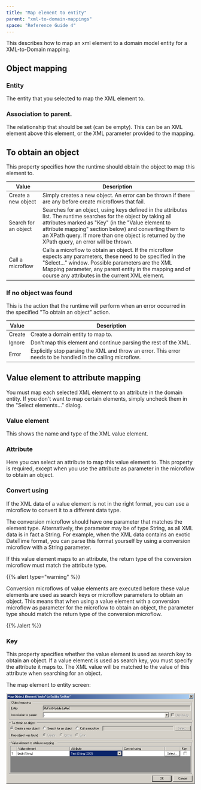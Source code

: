 ```yaml
---
title: "Map element to entity"
parent: "xml-to-domain-mappings"
space: "Reference Guide 4"
---
```

This describes how to map an xml element to a domain model entity for a XML-to-Domain mapping.

## Object mapping

### Entity

The entity that you selected to map the XML element to.

### Association to parent.

The relationship that should be set (can be empty). This can be an XML element above this element, or the XML parameter provided to the mapping.

## To obtain an object

This property specifies how the runtime should obtain the object to map this element to.

| Value | Description |
| --- | --- |
| Create a new object | Simply creates a new object. An error can be thrown if there are any before create microflows that fail. |
| Search for an object | Searches for an object, using keys defined in the attributes list. The runtime searches for the object by taking all attributes marked as "Key" (in the "Value element to attribute mapping" section below) and converting them to an XPath query. If more than one object is returned by the XPath query, an error will be thrown. |
| Call a microflow | Calls a microflow to obtain an object. If the microflow expects any parameters, these need to be specified in the "Select..." window. Possible parameters are the XML Mapping parameter, any parent entity in the mapping and of course any attributes in the current XML element. |

### If no object was found

This is the action that the runtime will perform when an error occurred in the specified "To obtain an object" action.

| Value | Description |
| --- | --- |
| Create | Create a domain entity to map to. |
| Ignore | Don't map this element and continue parsing the rest of the XML. |
| Error | Explicitly stop parsing the XML and throw an error. This error needs to be handled in the calling microflow. |

## Value element to attribute mapping

You must map each selected XML element to an attribute in the domain entity. If you don't want to map certain elements, simply uncheck them in the "Select elements..." dialog.

### Value element

This shows the name and type of the XML value element.

### Attribute

Here you can select an attribute to map this value element to. This property is required, except when you use the attribute as parameter in the microflow to obtain an object.

### Convert using

If the XML data of a value element is not in the right format, you can use a microflow to convert it to a different data type.

The conversion microflow should have one parameter that matches the element type. Alternatively, the parameter may be of type String, as all XML data is in fact a String. For example, when the XML data contains an exotic DateTime format, you can parse this format yourself by using a conversion microflow with a String parameter.

If this value element maps to an attribute, the return type of the conversion microflow must match the attribute type.

{{% alert type="warning" %}}

Conversion microflows of value elements are executed before these value elements are used as search keys or microflow parameters to obtain an object. This means that when using a value element with a conversion microflow as parameter for the microflow to obtain an object, the parameter type should match the return type of the conversion microflow.

{{% /alert %}}

### Key

This property specifies whether the value element is used as search key to obtain an object. If a value element is used as search key, you must specify the attribute it maps to. The XML value will be matched to the value of this attribute when searching for an object.

The map element to entity screen:

![](attachments/819203/918233.png)
